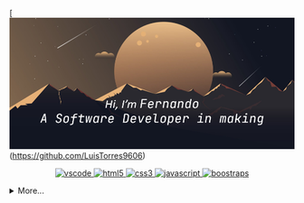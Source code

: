 [![banner](./Portada.png)(https://github.com/LuisTorres9606)

<p align="center">
    <a href="https://code.visualstudio.com/">
        <img src="https://cdn.jsdelivr.net/gh/devicons/devicon/icons/vscode/vscode-original.svg" alt="vscode" width="40" height="40"/>
    </a>
    <a href="https://developer.mozilla.org/pt-BR/docs/Web/HTML">
        <img src="https://cdn.jsdelivr.net/gh/devicons/devicon/icons/html5/html5-plain.svg" alt="html5" width="40" height="40"/>
    </a>
    <a href="https://developer.mozilla.org/pt-BR/docs/Web/CSS">
        <img src="https://cdn.jsdelivr.net/gh/devicons/devicon/icons/css3/css3-plain.svg" alt="css3" width="40" height="40"/>
    </a>
    <a href="https://developer.mozilla.org/en-US/docs/Web/JavaScript">
        <img src="https://cdn.jsdelivr.net/gh/devicons/devicon/icons/javascript/javascript-original.svg" alt="javascript" width="40" height="40"/>
    </a>
    <a href="https://getbootstrap.com">
        <img src="https://cdn.jsdelivr.net/gh/devicons/devicon/icons/bootstrap/bootstrap-original.svg" alt="boostraps" width="40" height="40"/>
    </a>
    
</p>
<details>
    <summary> More... </summary>
    <h1> Personal Information</h1>


```python
class Nando9606:

    def __init__(self):
        self.username = 'Nando9606'
        self.NAME = 'Fernando Torres'
        self.email = 'nando9606@gmail.com'
        self.twitter = 'nando9606'
        self.job = 'None'
        self.level = 'Junior Developer'
        self.knowledge = {
            'fronted':  ['HTML','CSS','JavaScript','Boostrasp'],
            'backend':  ['Python','Flask'],
            'code' :    ['C#','Java'],
            'database': ['SQL'],
            'tools':    ['GIT','GitHub'],
            'misc':     ['SCRUM']
        }
        self.architecture = ['MVC', 'Capas']

    def __str__(self):
        return self.NAME, self.level, self.job


if __name__ == '__main__':
    me = Nando9606()
    print(Nando9606().__str__()) # Looking for a job

```
</details>
